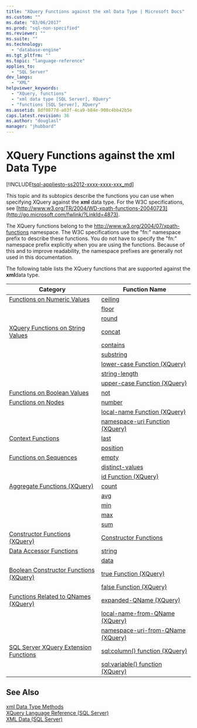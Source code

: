 ```yaml
---
title: "XQuery Functions against the xml Data Type | Microsoft Docs"
ms.custom: ""
ms.date: "03/06/2017"
ms.prod: "sql-non-specified"
ms.reviewer: ""
ms.suite: ""
ms.technology: 
  - "database-engine"
ms.tgt_pltfrm: ""
ms.topic: "language-reference"
applies_to: 
  - "SQL Server"
dev_langs: 
  - "XML"
helpviewer_keywords: 
  - "XQuery, functions"
  - "xml data type [SQL Server], XQuery"
  - "functions [SQL Server], XQuery"
ms.assetid: 8df0877d-a03f-4ca9-b84e-908c4bb42b5e
caps.latest.revision: 36
ms.author: "douglasl"
manager: "jhubbard"
---
```

# XQuery Functions against the xml Data Type
[!INCLUDE[tsql-appliesto-ss2012-xxxx-xxxx-xxx_md](../a9retired/includes/tsql-appliesto-ss2012-xxxx-xxxx-xxx-md.md)]

  This topic and its subtopics describe the functions you can use when specifying XQuery against the **xml** data type. For the W3C specifications, see [http://www.w3.org/TR/2004/WD-xpath-functions-20040723](http://go.microsoft.com/fwlink/?LinkId=4873).  
  
 The XQuery functions belong to the http://www.w3.org/2004/07/xpath-functions namespace. The W3C specifications use the "fn:" namespace prefix to describe these functions. You do not have to specify the "fn:" namespace prefix explicitly when you are using the functions. Because of this and to improve readability, the namespace prefixes are generally not used in this documentation.  
  
 The following table lists the XQuery functions that are supported against the **xml**data type.  
  
|Category|Function Name|  
|--------------|-------------------|  
|[Functions on Numeric Values](../a9retired/functions-on-numeric-values.md)|[ceiling](../xquery/numeric-values-functions-ceiling.md)|  
||[floor](../xquery/numeric-values-functions-floor.md)|  
||[round](../xquery/numeric-values-functions-round.md)|  
|[XQuery Functions on String Values](../a9retired/xquery-functions-on-string-values.md)|[concat](../xquery/functions-on-string-values-concat.md)|  
||[contains](../xquery/functions-on-string-values-contains.md)|  
||[substring](../xquery/functions-on-string-values-substring.md)|  
||[lower-case  Function &#40;XQuery&#41;](../xquery/functions-on-string-values-lower-case.md)|  
||[string-length](../xquery/functions-on-string-values-string-length.md)|  
||[upper-case  Function &#40;XQuery&#41;](../xquery/functions-on-string-values-upper-case.md)|  
|[Functions on Boolean Values](../a9retired/functions-on-boolean-values.md)|[not](../xquery/functions-on-boolean-values-not-function.md)|  
|[Functions on Nodes](../a9retired/functions-on-nodes.md)|[number](../xquery/functions-on-nodes-number.md)|  
||[local-name Function (XQuery)](../xquery/functions-on-nodes-local-name.md)|  
||[namespace-uri Function (XQuery)](../xquery/functions-on-nodes-namespace-uri.md)|  
|[Context Functions](../a9retired/context-functions.md)|[last](../xquery/context-functions-last-xquery.md)|  
||[position](../xquery/context-functions-position-xquery.md)|  
|[Functions on Sequences](../a9retired/functions-on-sequences.md)|[empty](../xquery/functions-on-sequences-empty.md)|  
||[distinct-values](../xquery/functions-on-sequences-distinct-values.md)|  
||[id Function (XQuery)](../xquery/functions-on-sequences-id.md)|  
|[Aggregate Functions &#40;XQuery&#41;](../a9retired/aggregate-functions-xquery.md)|[count](../xquery/aggregate-functions-count.md)|  
||[avg](../xquery/aggregate-functions-avg.md)|  
||[min](../xquery/aggregate-functions-min.md)|  
||[max](../xquery/aggregate-functions-max.md)|  
||[sum](../xquery/aggregate-functions-sum.md)|  
|[Constructor Functions &#40;XQuery&#41;](../xquery/constructor-functions-xquery.md)|[Constructor Functions](../xquery/constructor-functions-xquery.md)|  
|[Data Accessor Functions](../xquery/data-accessor-functions.md)|[string](../xquery/data-accessor-functions-string-xquery.md)|  
||[data](../xquery/data-accessor-functions-data-xquery.md)|  
|[Boolean Constructor Functions &#40;XQuery&#41;](../a9retired/boolean-constructor-functions-xquery.md)|[true Function (XQuery)](../xquery/boolean-constructor-functions-true-xquery.md)|  
||[false Function (XQuery)](../xquery/boolean-constructor-functions-false-xquery.md)|  
|[Functions Related to QNames &#40;XQuery&#41;](../a9retired/functions-related-to-qnames-xquery.md)|[expanded-QName (XQuery)](../xquery/functions-related-to-qnames-expanded-qname.md)|  
||[local-name-from-QName (XQuery)](../xquery/functions-related-to-qnames-local-name-from-qname.md)|  
||[namespace-uri-from-QName (XQuery)](../xquery/functions-related-to-qnames-namespace-uri-from-qname.md)|  
|[SQL Server XQuery Extension Functions](../a9retired/xquery-extension-functions.md)|[sql:column() function (XQuery)](../xquery/xquery-extension-functions-sql-column.md)|  
||[sql:variable() function (XQuery)](../xquery/xquery-extension-functions-sql-variable.md)|  
  
## See Also  
 [xml Data Type Methods](../t-sql/xml/xml-data-type-methods.md)   
 [XQuery Language Reference &#40;SQL Server&#41;](../xquery/xquery-language-reference-sql-server.md)   
 [XML Data &#40;SQL Server&#41;](../relational-databases/xml/xml-data-sql-server.md)  
  
  